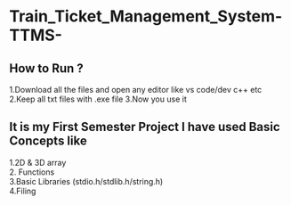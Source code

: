 # Train_Ticket_Management_System-TTMS-
## How to Run ?
1.Download all the files and open any editor like vs code/dev c++ etc
2.Keep all txt files with .exe file 
3.Now you use it

## It is my First Semester Project I have used Basic Concepts like
1.2D & 3D array  
2. Functions  
3.Basic Libraries (stdio.h/stdlib.h/string.h)  
4.Filing  

